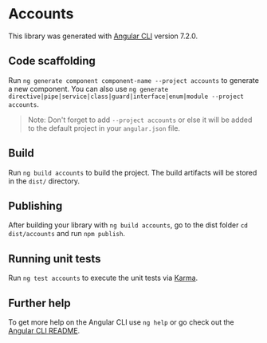 # Accounts

This library was generated with [Angular CLI](https://github.com/angular/angular-cli) version 7.2.0.

## Code scaffolding

Run `ng generate component component-name --project accounts` to generate a new component. You can also use `ng generate directive|pipe|service|class|guard|interface|enum|module --project accounts`.

> Note: Don't forget to add `--project accounts` or else it will be added to the default project in your `angular.json` file.

## Build

Run `ng build accounts` to build the project. The build artifacts will be stored in the `dist/` directory.

## Publishing

After building your library with `ng build accounts`, go to the dist folder `cd dist/accounts` and run `npm publish`.

## Running unit tests

Run `ng test accounts` to execute the unit tests via [Karma](https://karma-runner.github.io).

## Further help

To get more help on the Angular CLI use `ng help` or go check out the [Angular CLI README](https://github.com/angular/angular-cli/blob/master/README.md).
